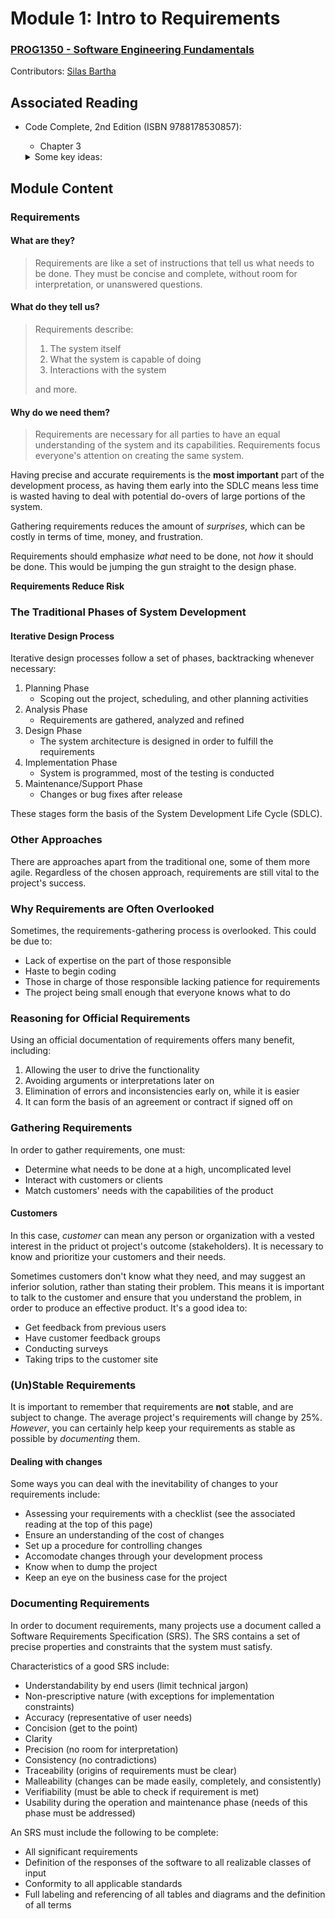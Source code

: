 # Module 1: Intro to Requirements

### [PROG1350 - Software Engineering Fundamentals](/PROG1350)
Contributors: [Silas Bartha](https://exvacuum.dev)

## Associated Reading

  - Code Complete, 2nd Edition (ISBN 9788178530857):
    - Chapter 3
    
    <details>
    <summary>Some key ideas:</summary>
    
      - Emphasizing construction practices emphasizes quality during the middle of the project.
      - The goal of preparation is to reduce large amounts of **risk**, and prerequisites help with this.
      - Oftentimes, it isn't practical to specify all of a project's requirements up front, but getting most of the critical ones idetified early on will save you a lot of grief. 
      Some strategies for this include:
        - Plan 80% of requirements up front, and plan time to identify the rest in the development process.
        - Plan the most important 20% of requirements up front, and then specify the rest in small intervals as you go. Oftentimes this is easier to do.
      - A good problem definition helps to lay the foundation for the requirements, and in turn the rest of the development process.
      - Problem definitions should be in user language, **not** over-complicated computer talk, as programming may not always be the best solution.
      - If a problem is ill-defined, you may waste time solving the wrong problem.
      - Requirements help to minimize the changes necessary in the middle of development. Consider:
        - A *coding* error may mean you need to rework a small portion of the code.
        - A *requirements* error, on the other hand, may mean you need to rework large portions if not all of the code.
      - A requirements checklist is included in this chapter in order to help assess the quality of your requirements. A DOCX version is available [here](https://stuconestogacon-my.sharepoint.com/:w:/g/personal/sbartha6300_conestogac_on_ca/EfZalsKclVdIpzb_cO7cgU8B-aINI9LN-j5rgjkuBAdJYA?e=KaworF).
        please save a copy, rather than editing this one directly.
      - It is vital to ensure that everyone is aware of the costs of changes to the requirements. In order to help mitigate these cahnges:
        - Establish a system for handling requested changes to the requirements
        - Use short, incremental development stages in order to accomodate changes more easily as you go.
      - The quality of high-level program architecture determines a system's conceptual integrity, and in turn its final quality.
      - Good architecture makes construction easy, bad architecture makes construction impossible.
        
      </details>
      
## Module Content

### Requirements

#### What are they?

> Requirements are like a set of instructions that tell us what needs to be done. They must be concise and complete, without room for interpretation, or unanswered questions.

#### What do they tell us?

> Requirements describe:
>
> 1. The system itself
> 2. What the system is capable of doing
> 3. Interactions with the system
>
> and more.

#### Why do we need them?

> Requirements are necessary for all parties to have an equal understanding of the system and its capabilities. Requirements focus everyone's attention on creating the same system.

Having precise and accurate requirements is the **most important** part of the development process, as having them early into the SDLC means less time is wasted having to deal with potential do-overs of large portions of the system.

Gathering requirements reduces the amount of *surprises*, which can be costly in terms of time, money, and frustration.

Requirements should emphasize *what* need to be done, not *how* it should be done. This would be jumping the gun straight to the design phase.

**Requirements Reduce Risk**

### The Traditional Phases of System Development

#### Iterative Design Process

Iterative design processes follow a set of phases, backtracking whenever necessary:

1. Planning Phase
    *  Scoping out the project, scheduling, and other planning activities
2. Analysis Phase
    * Requirements are gathered, analyzed and refined
3. Design Phase
    * The system architecture is designed in order to fulfill the requirements
4. Implementation Phase
    * System is programmed, most of the testing is conducted
5. Maintenance/Support Phase
    * Changes or bug fixes after release

These stages form the basis of the System Development Life Cycle (SDLC).

### Other Approaches

There are approaches apart from the traditional one, some of them more agile. Regardless of the chosen approach, requirements are still vital to the project's success.

### Why Requirements are Often Overlooked

Sometimes, the requirements-gathering process is overlooked. This could be due to:
- Lack of expertise on the part of those responsible
- Haste to begin coding
- Those in charge of those responsible lacking patience for requirements
- The project being small enough that everyone knows what to do

### Reasoning for Official Requirements

Using an official documentation of requirements offers many benefit, including:

1. Allowing the user to drive the functionality
2. Avoiding arguments or interpretations later on
3. Elimination of errors and inconsistencies early on, while it is easier
4. It can form the basis of an agreement or contract if signed off on

### Gathering Requirements

In order to gather requirements, one must:

- Determine what needs to be done at a high, uncomplicated level
- Interact with customers or clients
- Match customers' needs with the capabilities of the product

#### Customers

In this case, *customer* can mean any person or organization with a vested interest in the priduct ot project's outcome (stakeholders). It is necessary to know and prioritize your customers and their needs.

Sometimes customers don't know what they need, and may suggest an inferior solution, rather than stating their problem. This means it is important to talk to the customer and ensure that you understand the problem, in order to  produce an effective product.
It's a good idea to:
- Get feedback from previous users
- Have customer feedback groups
- Conducting surveys
- Taking trips to the customer site

### (Un)Stable Requirements

It is important to remember that requirements are **not** stable, and are subject to change. The average project's requirements will change by 25%. *However*, you can certainly help keep your requirements as stable
as possible by *documenting* them.

#### Dealing with changes

Some ways you can deal with the inevitability of changes to your requirements include:
- Assessing your requirements with a checklist (see the associated reading at the top of this page)
- Ensure an understanding of the cost of changes
- Set up a procedure for controlling changes
- Accomodate changes through your development process
- Know when to dump the project
- Keep an eye on the business case for the project

### Documenting Requirements

In order to document requirements, many projects use a document called a Software Requirements Specification (SRS). The SRS contains a set of precise properties and constraints that the system must satisfy.

Characteristics of a good SRS include:
- Understandability by end users (limit technical jargon)
- Non-prescriptive nature (with exceptions for implementation constraints)
- Accuracy (representative of user needs)
- Concision (get to the point)
- Clarity
- Precision (no room for interpretation)
- Consistency (no contradictions)
- Traceability (origins of requirements must be clear)
- Malleability (changes can be made easily, completely, and consistently)
- Verifiability (must be able to check if requirement is met)
- Usability during the operation and maintenance phase (needs of this phase must be addressed)

An SRS must include the following to be complete:
- All significant requirements
- Definition of the responses of the software to all realizable classes of input
- Conformity to all applicable standards
- Full labeling and referencing of all tables and diagrams and the definition of all terms
